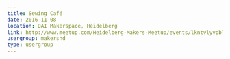 ```yaml
---
title: Sewing Café
date: 2016-11-08
location: DAI Makerspace, Heidelberg
link: http://www.meetup.com/Heidelberg-Makers-Meetup/events/lkntvlyvpblb/
usergroup: makershd
type: usergroup
---
```

